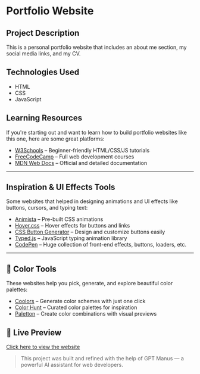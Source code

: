 # Portfolio Website

## Project Description
This is a personal portfolio website that includes an about me section, my social media links, and my CV.

## Technologies Used
- HTML  
- CSS  
- JavaScript

## Learning Resources  
If you're starting out and want to learn how to build portfolio websites like this one, here are some great platforms:

- [W3Schools](https://www.w3schools.com/) – Beginner-friendly HTML/CSS/JS tutorials  
- [FreeCodeCamp](https://www.freecodecamp.org/) – Full web development courses  
- [MDN Web Docs](https://developer.mozilla.org/en-US/) – Official and detailed documentation  

---

## Inspiration & UI Effects Tools  
Some websites that helped in designing animations and UI effects like buttons, cursors, and typing text:

- [Animista](https://animista.net/) – Pre-built CSS animations  
- [Hover.css](https://ianlunn.github.io/Hover/) – Hover effects for buttons and links  
- [CSS Button Generator](https://cssbuttons.app/) – Design and customize buttons easily  
- [Typed.js](https://mattboldt.com/demos/typed-js/) – JavaScript typing animation library  
- [CodePen](https://codepen.io/) – Huge collection of front-end effects, buttons, loaders, etc.
  
---

 ## 🎨 Color Tools  
These websites help you pick, generate, and explore beautiful color palettes:

- [Coolors](https://coolors.co/) – Generate color schemes with just one click  
- [Color Hunt](https://colorhunt.co/) – Curated color palettes for inspiration  
- [Paletton](https://paletton.com/) – Create color combinations with visual previews  

 
## 🔗 Live Preview  
[Click here to view the website](https://asayl01.github.io/Portfolio-site/)

> This project was built and refined with the help of GPT Manus — a powerful AI assistant for web developers.

